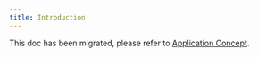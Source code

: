 ```yaml
---
title: Introduction
---
```


This doc has been migrated, please refer to [Application Concept](../../getting-started/core-concept.md).
